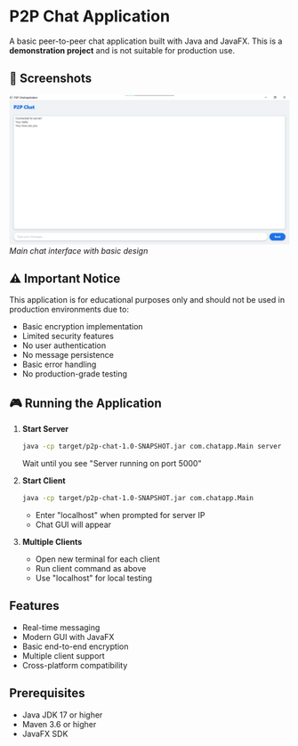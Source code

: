 # P2P Chat Application

A basic peer-to-peer chat application built with Java and JavaFX. This is a **demonstration project** and is not suitable for production use.

## 📸 Screenshots

![Main Chat Window](image/image.png)
*Main chat interface with basic design*

## ⚠️ Important Notice

This application is for educational purposes only and should not be used in production environments due to:
- Basic encryption implementation
- Limited security features
- No user authentication
- No message persistence
- Basic error handling
- No production-grade testing

## 🎮 Running the Application

1. **Start Server**
   ```bash
   java -cp target/p2p-chat-1.0-SNAPSHOT.jar com.chatapp.Main server
   ```
   Wait until you see "Server running on port 5000"

2. **Start Client**
   ```bash
   java -cp target/p2p-chat-1.0-SNAPSHOT.jar com.chatapp.Main
   ```
   - Enter "localhost" when prompted for server IP
   - Chat GUI will appear

3. **Multiple Clients**
   - Open new terminal for each client
   - Run client command as above
   - Use "localhost" for local testing

## Features

- Real-time messaging
- Modern GUI with JavaFX
- Basic end-to-end encryption
- Multiple client support
- Cross-platform compatibility

## Prerequisites

- Java JDK 17 or higher
- Maven 3.6 or higher
- JavaFX SDK
